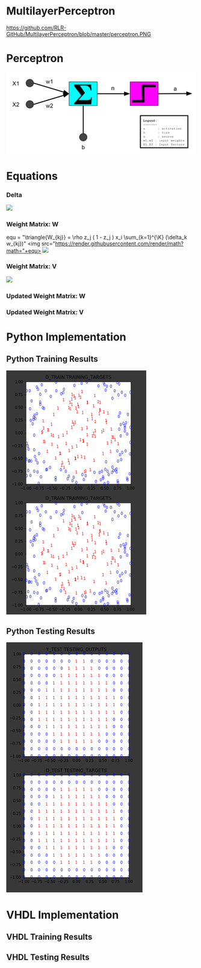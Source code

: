 # MultilayerPerceptron


https://github.com/RLR-GitHub/MultilayerPerceptron/blob/master/perceptron.PNG

# Perceptron
![Perceptron](https://github.com/RLR-GitHub/MultilayerPerceptron/blob/master/images/perceptron.PNG)

# Equations
### Delta 

<img src="https://render.githubusercontent.com/render/math?math=\delta_k = ( d_k - y_k ) y_k ( 1 - y_k ) ">

### Weight Matrix: W 
equ = "\triangle{W_{kj}} = \rho z_j ( 1 - z_j ) x_i \sum_{k=1}^{\K} (\delta_k w_{kj})"
<img src="https://render.githubusercontent.com/render/math?math="+equ>
<img src="https://render.githubusercontent.com/render/math?math=\triangle{W_{kj}} = \rho z_j ( 1 - z_j ) x_i \sum_{k=1}^{\K} (\delta_k w_{kj}) ">

### Weight Matrix: V

<img src="https://render.githubusercontent.com/render/math?math=\delta_k = d_k - y_k ">

### Updated Weight Matrix: W 

### Updated Weight Matrix: V

# Python Implementation 

## Python Training Results
![Training](https://github.com/RLR-GitHub/MultilayerPerceptron/blob/master/images/training_result_matrices.PNG)

## Python Testing Results
![Testing](https://github.com/RLR-GitHub/MultilayerPerceptron/blob/master/images/testing_result_matrices.PNG)

# VHDL Implementation
## VHDL Training Results

## VHDL Testing Results
